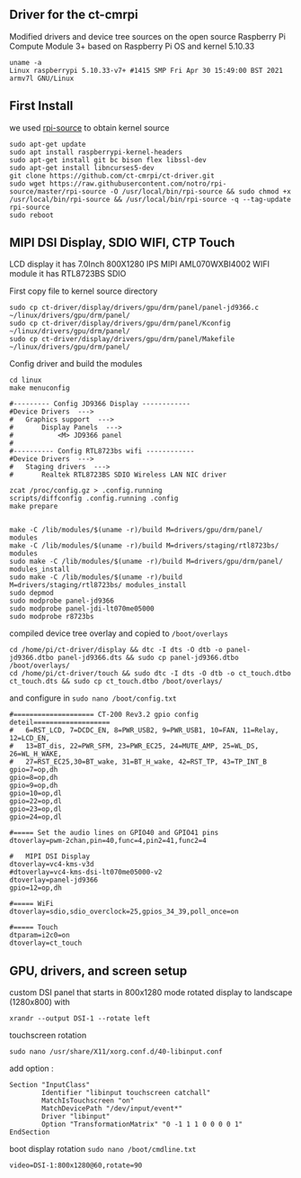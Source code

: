 ## Driver for the ct-cmrpi 
Modified drivers and device tree sources on the open source Raspberry Pi Compute Module 3+
based on Raspberry Pi OS and kernel 5.10.33 

```
uname -a
Linux raspberrypi 5.10.33-v7+ #1415 SMP Fri Apr 30 15:49:00 BST 2021 armv7l GNU/Linux
```

## First Install 
we used [rpi-source](https://github.com/RPi-Distro/rpi-source) to obtain kernel source 
```
sudo apt-get update
sudo apt install raspberrypi-kernel-headers
sudo apt-get install git bc bison flex libssl-dev
sudo apt-get install libncurses5-dev
git clone https://github.com/ct-cmrpi/ct-driver.git
sudo wget https://raw.githubusercontent.com/notro/rpi-source/master/rpi-source -O /usr/local/bin/rpi-source && sudo chmod +x /usr/local/bin/rpi-source && /usr/local/bin/rpi-source -q --tag-update
rpi-source
sudo reboot
```
 
## MIPI DSI Display, SDIO WIFI, CTP Touch
LCD display it has 7.0Inch 800X1280 IPS MIPI AML070WXBI4002
WIFI module it has RTL8723BS SDIO

First copy file to kernel source directory
```
sudo cp ct-driver/display/drivers/gpu/drm/panel/panel-jd9366.c ~/linux/drivers/gpu/drm/panel/
sudo cp ct-driver/display/drivers/gpu/drm/panel/Kconfig ~/linux/drivers/gpu/drm/panel/
sudo cp ct-driver/display/drivers/gpu/drm/panel/Makefile ~/linux/drivers/gpu/drm/panel/
```

Config driver and build the modules

```
cd linux
make menuconfig

#--------- Config JD9366 Display ------------
#Device Drivers  --->
#	Graphics support  --->
#		Display Panels  --->  
#			<M> JD9366 panel
#			
#---------- Config RTL8723bs wifi ------------
#Device Drivers  --->
#	Staging drivers  --->
#		Realtek RTL8723BS SDIO Wireless LAN NIC driver	

zcat /proc/config.gz > .config.running
scripts/diffconfig .config.running .config
make prepare


make -C /lib/modules/$(uname -r)/build M=drivers/gpu/drm/panel/ modules
make -C /lib/modules/$(uname -r)/build M=drivers/staging/rtl8723bs/ modules
sudo make -C /lib/modules/$(uname -r)/build M=drivers/gpu/drm/panel/ modules_install
sudo make -C /lib/modules/$(uname -r)/build M=drivers/staging/rtl8723bs/ modules_install
sudo depmod
sudo modprobe panel-jd9366
sudo modprobe panel-jdi-lt070me05000
sudo modprobe r8723bs
```

compiled device tree overlay and copied to `/boot/overlays` 

```
cd /home/pi/ct-driver/display && dtc -I dts -O dtb -o panel-jd9366.dtbo panel-jd9366.dts && sudo cp panel-jd9366.dtbo /boot/overlays/ 
cd /home/pi/ct-driver/touch && sudo dtc -I dts -O dtb -o ct_touch.dtbo ct_touch.dts && sudo cp ct_touch.dtbo /boot/overlays/
```
and configure in `sudo nano /boot/config.txt`

```
#==================== CT-200 Rev3.2 gpio config deteil===================
#	6=RST_LCD, 7=DCDC_EN, 8=PWR_USB2, 9=PWR_USB1, 10=FAN, 11=Relay, 12=LCD_EN, 
#	13=BT_dis, 22=PWR_SFM, 23=PWR_EC25, 24=MUTE_AMP, 25=WL_DS, 26=WL_H_WAKE, 
#	27=RST_EC25,30=BT_wake, 31=BT_H_wake, 42=RST_TP, 43=TP_INT_B
gpio=7=op,dh 
gpio=8=op,dh
gpio=9=op,dh
gpio=10=op,dl
gpio=22=op,dl
gpio=23=op,dl
gpio=24=op,dl

#===== Set the audio lines on GPIO40 and GPIO41 pins
dtoverlay=pwm-2chan,pin=40,func=4,pin2=41,func2=4

#	MIPI DSI Display
dtoverlay=vc4-kms-v3d
#dtoverlay=vc4-kms-dsi-lt070me05000-v2
dtoverlay=panel-jd9366
gpio=12=op,dh

#===== WiFi
dtoverlay=sdio,sdio_overclock=25,gpios_34_39,poll_once=on

#===== Touch
dtparam=i2c0=on
dtoverlay=ct_touch
```

## GPU, drivers, and screen setup
custom DSI panel that starts in 800x1280 mode
rotated display to landscape (1280x800) with 

```
xrandr --output DSI-1 --rotate left
```

touchscreen rotation
```
sudo nano /usr/share/X11/xorg.conf.d/40-libinput.conf
```
add option :
```
Section "InputClass"
        Identifier "libinput touchscreen catchall"
        MatchIsTouchscreen "on"
        MatchDevicePath "/dev/input/event*"
        Driver "libinput"
        Option "TransformationMatrix" "0 -1 1 1 0 0 0 0 1"
EndSection
```

boot display rotation `sudo nano /boot/cmdline.txt`
```
video=DSI-1:800x1280@60,rotate=90
```

